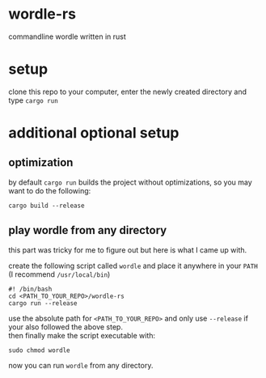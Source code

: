 # wordle-rs
commandline wordle written in rust
# setup
clone this repo to your computer, enter the newly created directory and type `cargo run`
# additional optional setup
## optimization
by default `cargo run` builds the project without optimizations, so you may want to do the following:  
```
cargo build --release
```
## play wordle from any directory
this part was tricky for me to figure out but here is what I came up with.

create the following script called `wordle` and place it anywhere in your `PATH` (I recommend `/usr/local/bin`)  
```
#! /bin/bash
cd <PATH_TO_YOUR_REPO>/wordle-rs
cargo run --release             
```
use the absolute path for `<PATH_TO_YOUR_REPO>` and only use `--release` if your also followed the above step.  
then finally make the script executable with:  
```
sudo chmod wordle
```
now you can run `wordle` from any directory.


